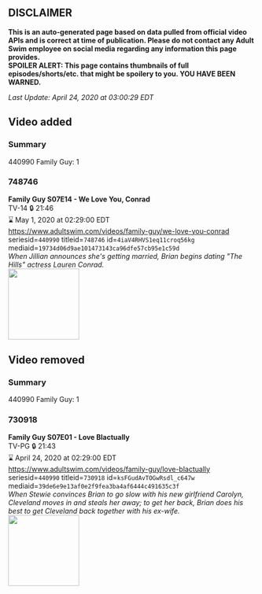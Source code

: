 ## DISCLAIMER
**This is an auto-generated page based on data pulled from official video APIs and is correct at time of publication. Please do not contact any Adult Swim employee on social media regarding any information this page provides.**  
**SPOILER ALERT: This page contains thumbnails of full episodes/shorts/etc. that might be spoilery to you. YOU HAVE BEEN WARNED.**  

_Last Update: April 24, 2020 at 03:00:29 EDT_
## Video added
### Summary
440990 Family Guy: 1  
### 748746
**Family Guy S07E14 - We Love You, Conrad**  
TV-14 🔒 21:46  
⌛ May 1, 2020 at 02:29:00 EDT  
https://www.adultswim.com/videos/family-guy/we-love-you-conrad  
seriesid=`440990` titleid=`748746` id=`4iaV4RHVS1eq11croq56kg` mediaid=`19734d06d9ae101473143ca96dfe57cb95e1c59d`  
_When Jillian announces she's getting married, Brian begins dating "The Hills" actress Lauren Conrad._  
<a href="https://i.cdn.turner.com/asfix/repository//8a25c3920eaf5fa6010eaffb99c438bf/thumbnail_720127226911044463.jpg"><img src="https://i.cdn.turner.com/asfix/repository//8a25c3920eaf5fa6010eaffb99c438bf/thumbnail_720127226911044463.jpg" height="144px" /></a>
## Video removed
### Summary
440990 Family Guy: 1  
### 730918
**Family Guy S07E01 - Love Blactually**  
TV-PG 🔒 21:43  
⌛ April 24, 2020 at 02:29:00 EDT  
https://www.adultswim.com/videos/family-guy/love-blactually  
seriesid=`440990` titleid=`730918` id=`ksFGudAvTOGwRsdl_c647w` mediaid=`39de6e9e13af0e2f9fea3ba4af6444c491635c3f`  
_When Stewie convinces Brian to go slow with his new girlfriend Carolyn, Cleveland moves in and steals her away; to get her back, Brian does his best to get Cleveland back together with his ex-wife._  
<a href="https://i.cdn.turner.com/asfix/repository//8a25c3920eaf5fa6010eaffb99c438bf/thumbnail_8406498781874516737.jpg"><img src="https://i.cdn.turner.com/asfix/repository//8a25c3920eaf5fa6010eaffb99c438bf/thumbnail_8406498781874516737.jpg" height="144px" /></a>
